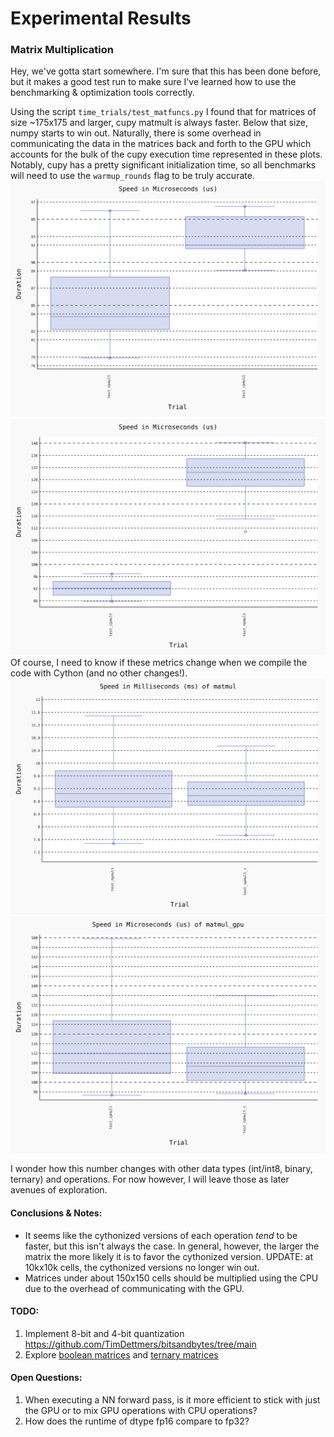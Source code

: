 # Experimental Results

### Matrix Multiplication
Hey, we've gotta start somewhere. I'm sure that this has been done before, but it makes a good test run to make sure I've learned how to use the benchmarking & optimization tools correctly.

Using the script `time_trials/test_matfuncs.py` I found that for matrices of size ~175x175 and larger, cupy matmult is always faster. Below that size, numpy starts to win out. Naturally, there is some overhead in communicating the data in the matrices back and forth to the GPU which accounts for the bulk of the cupy execution time represented in these plots. Notably, cupy has a pretty significant initialization time, so all benchmarks will need to use the `warmup_rounds` flag to be truly accurate.
![150x150](../blob/benchmark_matmul_150.svg)
![175x175](../blob/benchmark_matmul_175.svg)
Of course, I need to know if these metrics change when we compile the code with Cython (and no other changes!).
![1000x1000](../blob/benchmark_matmul_1000_cpu.svg)
![1000x1000](../blob/benchmark_matmul_1000_gpu.svg)

I wonder how this number changes with other data types (int/int8, binary, ternary) and operations. For now however, I will leave those as later avenues of exploration.
#### Conclusions & Notes:
 - It seems like the cythonized versions of each operation *tend* to be faster, but this isn't always the case. In general, however, the larger the matrix the more likely it is to favor the cythonized version. UPDATE: at 10kx10k cells, the cythonized versions no longer win out.
 - Matrices under about 150x150 cells should be multiplied using the CPU due to the overhead of communicating with the GPU.

#### TODO:
1. Implement 8-bit and 4-bit quantization https://github.com/TimDettmers/bitsandbytes/tree/main
2. Explore [boolean matrices](https://stackoverflow.com/questions/18447321/binary-matrix-multiplication-bit-twiddling-hack) and [ternary matrices](https://github.com/google/gemmlowp)

#### Open Questions:
1. When executing a NN forward pass, is it more efficient to stick with just the GPU or to mix GPU operations with CPU operations?
2. How does the runtime of dtype fp16 compare to fp32?


